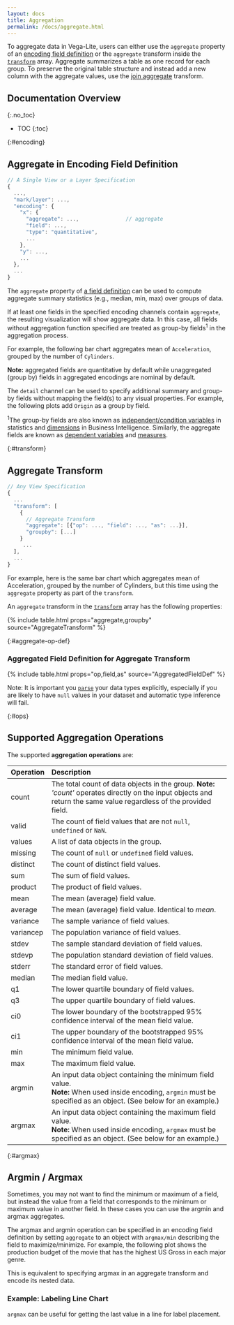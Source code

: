 ```yaml
---
layout: docs
title: Aggregation
permalink: /docs/aggregate.html
---
```


To aggregate data in Vega-Lite, users can either use the `aggregate` property of an [encoding field definition](#encoding) or the `aggregate` transform inside the [`transform`](#transform) array. Aggregate summarizes a table as one record for each group. To preserve the original table structure and instead add a new column with the aggregate values, use the [join aggregate](joinaggregate.html) transform.

<!--prettier-ignore-start-->
## Documentation Overview
{:.no_toc}

- TOC
{:toc}

<!--prettier-ignore-end-->

{:#encoding}

## Aggregate in Encoding Field Definition

<!-- TODO why aggregation -->

```js
// A Single View or a Layer Specification
{
  ...,
  "mark/layer": ...,
  "encoding": {
    "x": {
      "aggregate": ...,               // aggregate
      "field": ...,
      "type": "quantitative",
      ...
    },
    "y": ...,
    ...
  },
  ...
}
```

The `aggregate` property of [a field definition](encoding.html#field-def) can be used to compute aggregate summary statistics (e.g., median, min, max) over groups of data.

If at least one fields in the specified encoding channels contain `aggregate`, the resulting visualization will show aggregate data. In this case, all fields without aggregation function specified are treated as group-by fields<sup>1</sup> in the aggregation process.

For example, the following bar chart aggregates mean of `Acceleration`, grouped by the number of `Cylinders`.

<div class="vl-example" data-name="bar_aggregate_vertical"></div>

**Note:** aggregated fields are quantitative by default while unaggregated (group by) fields in aggregated encodings are nominal by default.

The `detail` channel can be used to specify additional summary and group-by fields without mapping the field(s) to any visual properties. For example, the following plots add `Origin` as a group by field.

<div class="vl-example" data-name="point_aggregate_detail"></div>

<span class="note-line"><sup>1</sup>The group-by fields are also known as [independent/condition variables](https://en.wikipedia.org/wiki/Dependent_and_independent_variables) in statistics and [dimensions](<https://en.wikipedia.org/wiki/Dimension_(data_warehouse)>) in Business Intelligence. Similarly, the aggregate fields are known as [dependent variables](https://en.wikipedia.org/wiki/Dependent_and_independent_variables) and [measures](<https://en.wikipedia.org/wiki/Measure_(data_warehouse)>). </span>

{:#transform}

## Aggregate Transform

```js
// Any View Specification
{
  ...
  "transform": [
    {
      // Aggregate Transform
      "aggregate": [{"op": ..., "field": ..., "as": ...}],
      "groupby": [...]
    }
     ...
  ],
  ...
}
```

For example, here is the same bar chart which aggregates mean of Acceleration, grouped by the number of Cylinders, but this time using the `aggregate` property as part of the `transform`.

<div class="vl-example" data-name="bar_aggregate_transform"></div>

An `aggregate` transform in the [`transform`](transform.html) array has the following properties:

{% include table.html props="aggregate,groupby" source="AggregateTransform" %}

{:#aggregate-op-def}

### Aggregated Field Definition for Aggregate Transform

{% include table.html props="op,field,as" source="AggregatedFieldDef" %}

Note: It is important you [`parse`](data.html#format) your data types explicitly, especially if you are likely to have `null` values in your dataset and automatic type inference will fail.

{:#ops}

## Supported Aggregation Operations

The supported **aggregation operations** are:

| Operation | Description |
| :-- | :-- |
| count | The total count of data objects in the group. <span class="note-line">**Note:** _'count'_ operates directly on the input objects and return the same value regardless of the provided field. |
| valid | The count of field values that are not `null`, `undefined` or `NaN`. |
| values | A list of data objects in the group. |
| missing | The count of `null` or `undefined` field values. |
| distinct | The count of distinct field values. |
| sum | The sum of field values. |
| product | The product of field values. |
| mean | The mean (average) field value. |
| average | The mean (average) field value. Identical to _mean_. |
| variance | The sample variance of field values. |
| variancep | The population variance of field values. |
| stdev | The sample standard deviation of field values. |
| stdevp | The population standard deviation of field values. |
| stderr | The standard error of field values. |
| median | The median field value. |
| q1 | The lower quartile boundary of field values. |
| q3 | The upper quartile boundary of field values. |
| ci0 | The lower boundary of the bootstrapped 95% confidence interval of the mean field value. |
| ci1 | The upper boundary of the bootstrapped 95% confidence interval of the mean field value. |
| min | The minimum field value. |
| max | The maximum field value. |
| argmin | An input data object containing the minimum field value. <br/> **Note:** When used inside encoding, `argmin` must be specified as an object. (See below for an example.) |
| argmax | An input data object containing the maximum field value. <br/> **Note:** When used inside encoding, `argmax` must be specified as an object. (See below for an example.) |

{:#argmax}

## Argmin / Argmax

Sometimes, you may not want to find the minimum or maximum of a field, but instead the value from a field that corresponds to the minimum or maximum value in another field. In these cases you can use the argmin and argmax aggregates.

The argmax and argmin operation can be specified in an encoding field definition by setting `aggregate` to an object with `argmax/min` describing the field to maximize/minimize. For example, the following plot shows the production budget of the movie that has the highest US Gross in each major genre.

<div class="vl-example" data-name="bar_argmax"></div>

This is equivalent to specifying argmax in an aggregate transform and encode its nested data.

<div class="vl-example" data-name="bar_argmax_transform"></div>

### Example: Labeling Line Chart

`argmax` can be useful for getting the last value in a line for label placement.

<span class="vl-example" data-name="line_color_label"></span>
